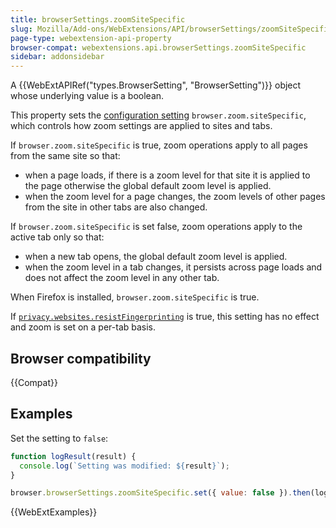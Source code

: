 ```yaml
---
title: browserSettings.zoomSiteSpecific
slug: Mozilla/Add-ons/WebExtensions/API/browserSettings/zoomSiteSpecific
page-type: webextension-api-property
browser-compat: webextensions.api.browserSettings.zoomSiteSpecific
sidebar: addonsidebar
---
```


A {{WebExtAPIRef("types.BrowserSetting", "BrowserSetting")}} object whose underlying value is a boolean.

This property sets the [configuration setting](https://support.mozilla.org/en-US/kb/about-config-editor-firefox) `browser.zoom.siteSpecific`, which controls how zoom settings are applied to sites and tabs.

If `browser.zoom.siteSpecific` is true, zoom operations apply to all pages from the same site so that:

- when a page loads, if there is a zoom level for that site it is applied to the page otherwise the global default zoom level is applied.
- when the zoom level for a page changes, the zoom levels of other pages from the site in other tabs are also changed.

If `browser.zoom.siteSpecific` is set false, zoom operations apply to the active tab only so that:

- when a new tab opens, the global default zoom level is applied.
- when the zoom level in a tab changes, it persists across page loads and does not affect the zoom level in any other tab.

When Firefox is installed, `browser.zoom.siteSpecific` is true.

If [`privacy.websites.resistFingerprinting`](/en-US/docs/Mozilla/Add-ons/WebExtensions/API/privacy/websites#resistfingerprinting) is true, this setting has no effect and zoom is set on a per-tab basis.

## Browser compatibility

{{Compat}}

## Examples

Set the setting to `false`:

```js
function logResult(result) {
  console.log(`Setting was modified: ${result}`);
}

browser.browserSettings.zoomSiteSpecific.set({ value: false }).then(logResult);
```

{{WebExtExamples}}

